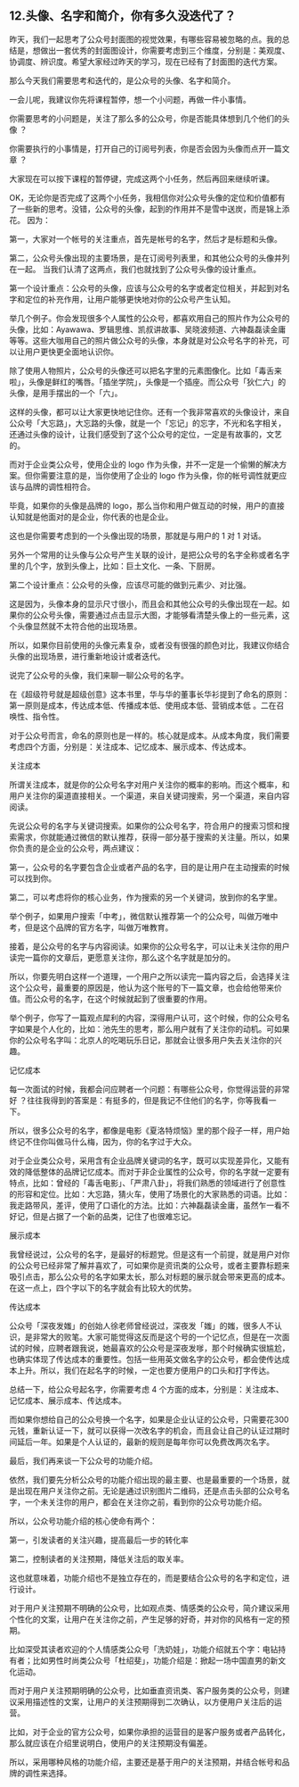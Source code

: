 ## 12.头像、名字和简介，你有多久没迭代了？
昨天，我们一起思考了公众号封面图的视觉效果，有哪些容易被忽略的点。我的总结是，想做出一套优秀的封面图设计，你需要考虑到三个维度，分别是：美观度、协调度、辨识度。希望大家经过昨天的学习，现在已经有了封面图的迭代方案。


那么今天我们需要思考和迭代的，是公众号的头像、名字和简介。


一会儿呢，我建议你先将课程暂停，想一个小问题，再做一件小事情。


你需要思考的小问题是，关注了那么多的公众号，你是否能具体想到几个他们的头像 ？


你需要执行的小事情是，打开自己的订阅号列表，你是否会因为头像而点开一篇文章 ？


大家现在可以按下课程的暂停键，完成这两个小任务，然后再回来继续听课。


OK，无论你是否完成了这两个小任务，我相信你对公众号头像的定位和价值都有了一些新的思考。没错，公众号的头像，起到的作用并不是雪中送炭，而是锦上添花。
因为：


第一，大家对一个帐号的关注重点，首先是帐号的名字，然后才是标题和头像。


第二，公众号头像出现的主要场景，是在订阅号列表里，和其他公众号的头像并列在一起。
当我们认清了这两点，我们也就找到了公众号头像的设计重点。


第一个设计重点：公众号的头像，应该与公众号的名字或者定位相关，并起到对名字和定位的补充作用，让用户能够更快地对你的公众号产生认知。


举几个例子。你会发现很多个人属性的公众号，都喜欢用自己的照片作为公众号的头像，比如：Ayawawa、罗辑思维、凯叔讲故事、吴晓波频道、六神磊磊读金庸等等。这些大咖用自己的照片做公众号的头像，本身就是对公众号名字的补充，可以让用户更快更全面地认识你。


除了使用人物照片，公众号的头像还可以把名字里的元素图像化。比如「毒舌来啦」，头像是鲜红的嘴唇。「插坐学院」，头像是一个插座。而公众号「狄仁六」的头像，是用手摆出的一个「六」。


这样的头像，都可以让大家更快地记住你。还有一个我非常喜欢的头像设计，来自公众号「大忘路」，大忘路的头像，就是一个「忘记」的忘字，不光和名字相关，还通过头像的设计，让我们感受到了这个公众号的定位，一定是有故事的，文艺的。


而对于企业类公众号，使用企业的 logo 作为头像，并不一定是一个偷懒的解决方案。但你需要注意的是，当你使用了企业的 logo 作为头像，你的帐号调性就更应该与品牌的调性相符合。


毕竟，如果你的头像是品牌的 logo，那么当你和用户做互动的时候，用户的直接认知就是他面对的是企业，你代表的也是企业。


这也是你需要考虑到的一个头像出现的场景，那就是与用户的 1 对 1 对话。


另外一个常用的让头像与公众号产生关联的设计，是把公众号的名字全称或者名字里的几个字，放到头像上，比如：巨土文化、一条、下厨房。


第二个设计重点：公众号的头像，应该尽可能的做到元素少、对比强。


这是因为，头像本身的显示尺寸很小，而且会和其他公众号的头像出现在一起。如果你的公众号头像，需要通过点击显示大图，才能够看清楚头像上的一些元素，这个头像显然就不太符合他的出现场景。


所以，如果你目前使用的头像元素复杂，或者没有很强的颜色对比，我建议你结合头像的出现场景，进行重新地设计或者迭代。


说完了公众号的头像，我们来聊一聊公众号的名字。


在《超级符号就是超级创意》这本书里，华与华的董事长华衫提到了命名的原则：第一原则是成本，传达成本低、传播成本低、使用成本低、营销成本低 。二在召唤性、指令性。


对于公众号而言，命名的原则也是一样的。核心就是成本。从成本角度，我们需要考虑四个方面，分别是：关注成本、记忆成本、展示成本、传达成本。


关注成本


所谓关注成本，就是你的公众号名字对用户关注你的概率的影响。而这个概率，和用户关注你的渠道直接相关。一个渠道，来自关键词搜索，另一个渠道，来自内容阅读。


先说公众号的名字与关键词搜索。如果你的公众号名字，符合用户的搜索习惯和搜索需求，你就能通过微信的默认推荐，获得一部分基于搜索的关注量。所以，如果你负责的是企业的公众号，两点建议：


第一，公众号的名字要包含企业或者产品的名字，目的是让用户在主动搜索的时候可以找到你。


第二，可以考虑将你的核心业务，作为搜索的另一个关键词，放到你的名字里。


举个例子，如果用户搜索「中考」，微信默认推荐第一个的公众号，叫做万唯中考，但是这个品牌的官方名字，叫做万唯教育。


接着，是公众号的名字与内容阅读。如果你的公众号名字，可以让未关注你的用户读完一篇你的文章后，更愿意关注你，那么这个名字就是加分的。


所以，你要先明白这样一个道理，一个用户之所以读完一篇内容之后，会选择关注这个公众号，最重要的原因是，他认为这个账号的下一篇文章，也会给他带来价值。而公众号的名字，在这个时候就起到了很重要的作用。


举个例子，你写了一篇观点犀利的内容，深得用户认可，这个时候，你的公众号名字如果是个人化的，比如：池先生的思考，那么用户就有了关注你的动机。可如果你的公众号名字叫：北京人的吃喝玩乐日记，那就会让很多用户失去关注你的兴趣。


记忆成本


每一次面试的时候，我都会问应聘者一个问题：有哪些公众号，你觉得运营的非常好 ？往往我得到的答案是：有挺多的，但是我记不住他们的名字，你等我看一下。


所以，很多公众号的名字，都像是电影《夏洛特烦恼》里的那个段子一样，用户始终记不住你叫做马什么梅，因为，你的名字过于大众。


对于企业类公众号，采用含有企业品牌关键词的名字，既可以实现差异化，又能有效的降低整体的品牌记忆成本。而对于非企业属性的公众号，你的名字就一定要有特点，比如：曾经的「毒舌电影」、「严肃八卦」，将我们熟悉的领域进行了创意性的形容和定位。比如：大忘路，猜火车，使用了场景化的大家熟悉的词语。比如：我走路带风，差评，使用了口语化的方法。比如：六神磊磊读金庸，虽然乍一看不好记，但是占据了一个新的品类，记住了也很难忘记。


展示成本


我曾经说过，公众号的名字，是最好的标题党。但是这有一个前提，就是用户对你的公众号已经非常了解并喜欢了，可如果你是资讯类的公众号，或者主要靠标题来吸引点击，那么公众号的名字如果太长，那么对标题的展示就会带来更高的成本。在这一点上，四个字以下的名字就会有比较大的优势。


传达成本


公众号「深夜发媸」的创始人徐老师曾经说过，深夜发「媸」的媸，很多人不认识，是非常大的败笔。大家可能觉得这反而是这个号的一个记忆点，但是在一次面试的时候，应聘者跟我说，她最喜欢的公众号是深夜发嗲，那个时候确实很尴尬，也确实体现了传达成本的重要性。包括一些用英文做名字的公众号，都会使传达成本上升。所以，我们在起名字的时候，一定也要方便用户的口头和打字传达。


总结一下，给公众号起名字，你需要考虑 4 个方面的成本，分别是：关注成本、记忆成本、展示成本、传达成本。


而如果你想给自己的公众号换一个名字，如果是企业认证的公众号，只需要花300 元钱，重新认证一下，就可以获得一次改名字的机会，而且会让自己的认证过期时间延后一年。如果是个人认证的，最新的规则是每年你可以免费改两次名字。


最后，我们再来谈一下公众号的功能介绍。


依然，我们要先分析公众号的功能介绍出现的最主要、也是最重要的一个场景，就是出现在用户关注你之前。无论是通过识别图片二维码，还是点击头部的公众号名字，一个未关注你的用户，都会在关注你之前，看到你的公众号功能介绍。


所以，公众号功能介绍的核心使命有两个：


第一，引发读者的关注兴趣，提高最后一步的转化率


第二，控制读者的关注预期，降低关注后的取关率。


这也就意味着，功能介绍也不是独立存在的，而是要结合公众号的名字和定位，进行设计。


对于用户关注预期不明确的公众号，比如观点类、情感类的公众号，简介建议采用个性化的文案，让用户在关注你之前，产生足够的好奇，并对你的风格有一定的预期。


比如深受其读者欢迎的个人情感类公众号「洗奶娃」，功能介绍就五个字：电钻持有者；比如男性时尚类公众号「杜绍斐」，功能介绍是：掀起一场中国直男的新文化运动。


而对于用户关注预期明确的公众号，比如垂直资讯类、客户服务类的公众号，则建议采用描述性的文案，让用户的关注预期得到二次确认，以方便用户关注后的运营。


比如，对于企业的官方公众号，如果你承担的运营目的是客户服务或者产品转化，那么就应该在介绍里说明白，使用户的关注预期没有偏差。


所以，采用哪种风格的功能介绍，主要还是基于用户的关注预期，并结合帐号和品牌的调性来选择。

